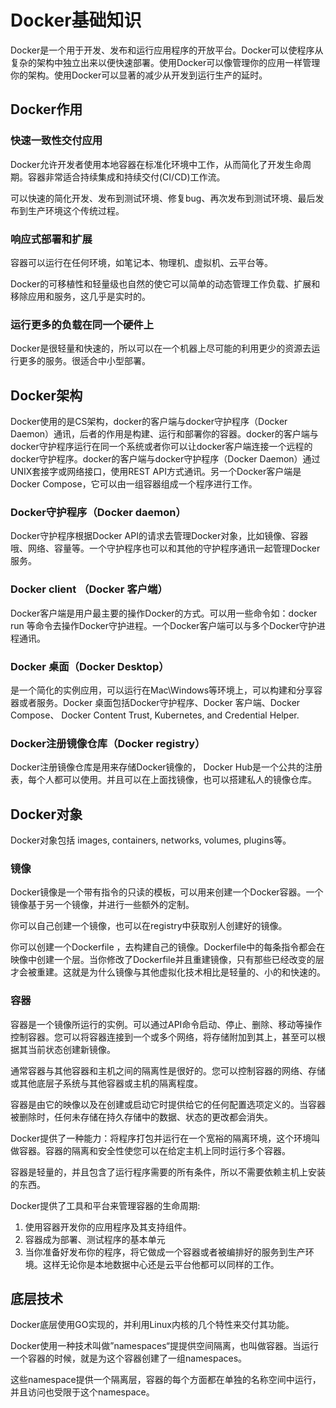 # Docker基础知识

Docker是一个用于开发、发布和运行应用程序的开放平台。Docker可以使程序从复杂的架构中独立出来以便快速部署。使用Docker可以像管理你的应用一样管理你的架构。使用Docker可以显著的减少从开发到运行生产的延时。

## Docker作用

### 快速一致性交付应用

Docker允许开发者使用本地容器在标准化环境中工作，从而简化了开发生命周期。容器非常适合持续集成和持续交付(CI/CD)工作流。

可以快速的简化开发、发布到测试环境、修复bug、再次发布到测试环境、最后发布到生产环境这个传统过程。

### 响应式部署和扩展

容器可以运行在任何环境，如笔记本、物理机、虚拟机、云平台等。

Docker的可移植性和轻量级也自然的使它可以简单的动态管理工作负载、扩展和移除应用和服务，这几乎是实时的。

### 运行更多的负载在同一个硬件上

Docker是很轻量和快速的，所以可以在一个机器上尽可能的利用更少的资源去运行更多的服务。很适合中小型部署。

## Docker架构

Docker使用的是CS架构，docker的客户端与docker守护程序（Docker Daemon）通讯，后者的作用是构建、运行和部署你的容器。docker的客户端与docker守护程序运行在同一个系统或者你可以让docker客户端连接一个远程的docker守护程序。docker的客户端与docker守护程序（Docker Daemon）通过UNIX套接字或网络接口，使用REST API方式通讯。另一个Docker客户端是Docker Compose，它可以由一组容器组成一个程序进行工作。

### Docker守护程序（Docker daemon）

Docker守护程序根据Docker API的请求去管理Docker对象，比如镜像、容器哦、网络、容量等。一个守护程序也可以和其他的守护程序通讯一起管理Docker服务。

### Docker client （Docker 客户端）

Docker客户端是用户最主要的操作Docker的方式。可以用一些命令如：docker run 等命令去操作Docker守护进程。一个Docker客户端可以与多个Docker守护进程通讯。

### Docker 桌面（Docker Desktop）

是一个简化的实例应用，可以运行在Mac\Windows等环境上，可以构建和分享容器或者服务。Docker 桌面包括Docker守护程序、Docker 客户端、Docker Compose、 Docker Content Trust, Kubernetes, and Credential Helper.

### Docker注册镜像仓库（Docker registry）

Docker注册镜像仓库是用来存储Docker镜像的， Docker Hub是一个公共的注册表，每个人都可以使用。并且可以在上面找镜像，也可以搭建私人的镜像仓库。

## Docker对象

Docker对象包括 images, containers, networks, volumes, plugins等。

### 镜像

Docker镜像是一个带有指令的只读的模板，可以用来创建一个Docker容器。一个镜像基于另一个镜像，并进行一些额外的定制。

你可以自己创建一个镜像，也可以在registry中获取别人创建好的镜像。

你可以创建一个Dockerfile ，去构建自己的镜像。Dockerfile中的每条指令都会在映像中创建一个层。当你修改了Dockerfile并且重建镜像，只有那些已经改变的层才会被重建。这就是为什么镜像与其他虚拟化技术相比是轻量的、小的和快速的。

### 容器

容器是一个镜像所运行的实例。可以通过API命令启动、停止、删除、移动等操作控制容器。您可以将容器连接到一个或多个网络，将存储附加到其上，甚至可以根据其当前状态创建新镜像。

通常容器与其他容器和主机之间的隔离性是很好的。您可以控制容器的网络、存储或其他底层子系统与其他容器或主机的隔离程度。

容器是由它的映像以及在创建或启动它时提供给它的任何配置选项定义的。当容器被删除时，任何未存储在持久存储中的数据、状态的更改都会消失。



Docker提供了一种能力：将程序打包并运行在一个宽裕的隔离环境，这个环境叫做容器。容器的隔离和安全性使您可以在给定主机上同时运行多个容器。

容器是轻量的，并且包含了运行程序需要的所有条件，所以不需要依赖主机上安装的东西。

Docker提供了工具和平台来管理容器的生命周期:

1. 使用容器开发你的应用程序及其支持组件。
2. 容器成为部署、测试程序的基本单元
3. 当你准备好发布你的程序，将它做成一个容器或者被编排好的服务到生产环境。这样无论你是本地数据中心还是云平台他都可以同样的工作。

## 底层技术

Docker底层使用GO实现的，并利用Linux内核的几个特性来交付其功能。

Docker使用一种技术叫做”namespaces“提提供空间隔离，也叫做容器。当运行一个容器的时候，就是为这个容器创建了一组namespaces。

这些namespace提供一个隔离层，容器的每个方面都在单独的名称空间中运行，并且访问也受限于这个namespace。